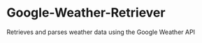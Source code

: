 Google-Weather-Retriever
========================

Retrieves and parses weather data using the Google Weather API